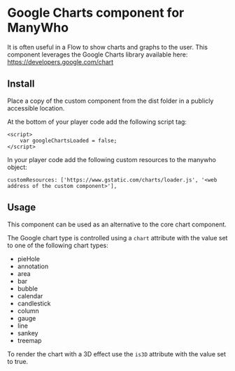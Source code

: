 # Google Charts component for ManyWho

It is often useful in a Flow to show charts and graphs to the user. This component leverages the Google Charts library available here: https://developers.google.com/chart

## Install
Place a copy of the custom component from the dist folder in a publicly accessible location.

At the bottom of your player code add the following script tag:

```
<script>
    var googleChartsLoaded = false;
</script>
```
In your player code add the following custom resources to the manywho object:
```
customResources: ['https://www.gstatic.com/charts/loader.js', '<web address of the custom component>'],
```

## Usage

This component can be used as an alternative to the core chart component.

The Google chart type is controlled using a `chart` attribute with the value set to one of the following chart types:
* pieHole
* annotation
* area
* bar
* bubble
* calendar
* candlestick
* column
* gauge
* line
* sankey
* treemap

To render the chart with a 3D effect use the `is3D` attribute with the value set to true.